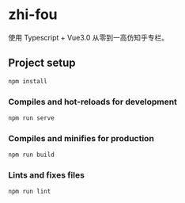 # zhi-fou

使用 Typescript + Vue3.0 从零到一高仿知乎专栏。

## Project setup

```bash
npm install
```

### Compiles and hot-reloads for development

```bash
npm run serve
```

### Compiles and minifies for production

```bash
npm run build
```

### Lints and fixes files

```bash
npm run lint
```
